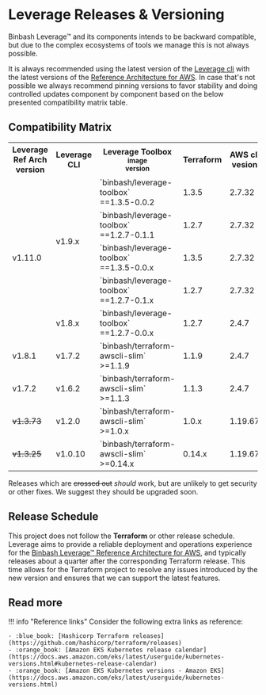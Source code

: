 
# Leverage Releases & Versioning

Binbash Leverage™ and its components intends to be backward compatible, but due to the complex ecosystems of tools we
manage this is not always possible.

It is always recommended using the latest version of the [Leverage cli](https://pypi.org/project/leverage/) with the latest versions of the
[Reference Architecture for AWS](https://github.com/binbashar/le-tf-infra-aws/releases). In case that's
not possible we always recommend pinning versions to favor stability and doing controlled updates
component by component based on the below presented compatibility matrix table.

## Compatibility Matrix

<table>
  <tr>
    <th>Leverage Ref Arch version</th>
    <th>Leverage CLI</th>
    <th>Leverage Toolbox<br /><small>image</small><br /><small>version</small></th>
    <th>Terraform</th>
    <th>AWS cli vesion</th>
    <th>Terraform AWS provider</th>
    <th>K8s EKS</th>
  </tr>
  <tr>
    <td rowspan="5">v1.11.0</td>
    <td rowspan="4">v1.9.x</td>
    <td>`binbash/leverage-toolbox`<br /> ==1.3.5-0.0.2</td>
    <td>1.3.5</td>
    <td>2.7.32</td>
    <td>3.27.x, 4.x.y</td>
    <td>1.20-1.22</td>
  </tr>
  <tr>
    <td>`binbash/leverage-toolbox`<br /> ==1.2.7-0.1.1</td>
    <td>1.2.7</td>
    <td>2.7.32</td>
    <td>3.27.x, 4.x.y</td>
    <td>1.20-1.22</td>
  </tr>
  <tr>
    <td>`binbash/leverage-toolbox`<br /> ==1.3.5-0.0.x</td>
    <td>1.3.5</td>
    <td>2.7.32</td>
    <td>3.27.x, 4.x.y</td>
    <td>1.20-1.22</td>
  </tr>
  <tr>
    <td>`binbash/leverage-toolbox`<br /> ==1.2.7-0.1.x</td>
    <td>1.2.7</td>
    <td>2.7.32</td>
    <td>3.27.x, 4.x.y</td>
    <td>1.20-1.22</td>
  </tr>
  <tr>
    <td>v1.8.x</td>
    <td>`binbash/leverage-toolbox`<br /> ==1.2.7-0.0.x</td>
    <td>1.2.7</td>
    <td>2.4.7</td>
    <td>3.27.x, 4.x.y</td>
    <td>1.20-1.22</td>
  </tr>
  <tr>
    <td>v1.8.1</td>
    <td>v1.7.2</td>
    <td>`binbash/terraform-awscli-slim`<br /> >=1.1.9</td>
    <td>1.1.9</td>
    <td>2.4.7</td>
    <td>3.27.x, 4.x.y</td>
    <td>1.20-1.22</td>
  </tr>
  <tr>
    <td>v1.7.2</td>
    <td>v1.6.2</td>
    <td>`binbash/terraform-awscli-slim`<br /> >=1.1.3</td>
    <td>1.1.3</td>
    <td>2.4.7</td>
    <td>3.27.x, 4.x.y</td>
    <td>1.17-1.19</td>
  </tr>
  <tr>
    <td><del>v1.3.73</del></td>
    <td>v1.2.0</td>
    <td>`binbash/terraform-awscli-slim`<br /> >=1.0.x</td>
    <td>1.0.x</td>
    <td>1.19.67</td>
    <td>3.27.x</td>
    <td>1.17</td>
  </tr>
  <tr>
    <td><del>v1.3.25</del></td>
    <td>v1.0.10</td>
    <td>`binbash/terraform-awscli-slim`<br /> >=0.14.x</td>
    <td>0.14.x</td>
    <td>1.19.67</td>
    <td>3.27.x</td>
    <td>1.17</td>
  </tr>
</table>

Releases which are ~~crossed out~~ _should_ work, but are unlikely to get security or other fixes.
We suggest they should be upgraded soon.

## Release Schedule

This project does not follow the **Terraform** or other release schedule. Leverage aims to
provide a reliable deployment and operations experience for the [Binbash Leverage™ Reference Architecture
for AWS](https://leverage.binbash.com.ar/how-it-works/ref-architecture/), and typically releases about a quarter after
the corresponding Terraform release. This time allows for the Terraform project to resolve any issues introduced
by the new version and ensures that we can support the latest features.

## Read more

!!! info "Reference links"
    Consider the following extra links as reference:

    - :blue_book: [Hashicorp Terraform releases](https://github.com/hashicorp/terraform/releases)
    - :orange_book: [Amazon EKS Kubernetes release calendar](https://docs.aws.amazon.com/eks/latest/userguide/kubernetes-versions.html#kubernetes-release-calendar)
    - :orange_book: [Amazon EKS Kubernetes versions - Amazon EKS](https://docs.aws.amazon.com/eks/latest/userguide/kubernetes-versions.html)
